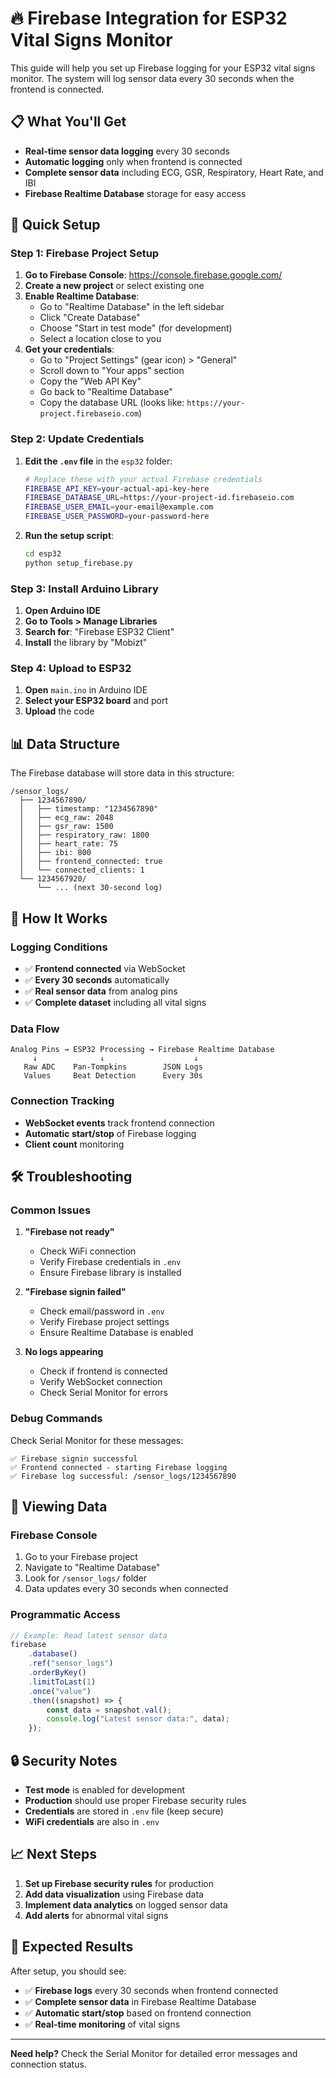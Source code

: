 # 🔥 Firebase Integration for ESP32 Vital Signs Monitor

This guide will help you set up Firebase logging for your ESP32 vital signs monitor. The system will log sensor data every 30 seconds when the frontend is connected.

## 📋 What You'll Get

-   **Real-time sensor data logging** every 30 seconds
-   **Automatic logging** only when frontend is connected
-   **Complete sensor data** including ECG, GSR, Respiratory, Heart Rate, and IBI
-   **Firebase Realtime Database** storage for easy access

## 🚀 Quick Setup

### Step 1: Firebase Project Setup

1. **Go to Firebase Console**: https://console.firebase.google.com/
2. **Create a new project** or select existing one
3. **Enable Realtime Database**:
    - Go to "Realtime Database" in the left sidebar
    - Click "Create Database"
    - Choose "Start in test mode" (for development)
    - Select a location close to you
4. **Get your credentials**:
    - Go to "Project Settings" (gear icon) > "General"
    - Scroll down to "Your apps" section
    - Copy the "Web API Key"
    - Go back to "Realtime Database"
    - Copy the database URL (looks like: `https://your-project.firebaseio.com`)

### Step 2: Update Credentials

1. **Edit the `.env` file** in the `esp32` folder:

    ```bash
    # Replace these with your actual Firebase credentials
    FIREBASE_API_KEY=your-actual-api-key-here
    FIREBASE_DATABASE_URL=https://your-project-id.firebaseio.com
    FIREBASE_USER_EMAIL=your-email@example.com
    FIREBASE_USER_PASSWORD=your-password-here
    ```

2. **Run the setup script**:
    ```bash
    cd esp32
    python setup_firebase.py
    ```

### Step 3: Install Arduino Library

1. **Open Arduino IDE**
2. **Go to Tools > Manage Libraries**
3. **Search for**: "Firebase ESP32 Client"
4. **Install** the library by "Mobizt"

### Step 4: Upload to ESP32

1. **Open** `main.ino` in Arduino IDE
2. **Select your ESP32 board** and port
3. **Upload** the code

## 📊 Data Structure

The Firebase database will store data in this structure:

```
/sensor_logs/
  ├── 1234567890/
  │   ├── timestamp: "1234567890"
  │   ├── ecg_raw: 2048
  │   ├── gsr_raw: 1500
  │   ├── respiratory_raw: 1800
  │   ├── heart_rate: 75
  │   ├── ibi: 800
  │   ├── frontend_connected: true
  │   └── connected_clients: 1
  └── 1234567920/
      └── ... (next 30-second log)
```

## 🔧 How It Works

### Logging Conditions

-   ✅ **Frontend connected** via WebSocket
-   ✅ **Every 30 seconds** automatically
-   ✅ **Real sensor data** from analog pins
-   ✅ **Complete dataset** including all vital signs

### Data Flow

```
Analog Pins → ESP32 Processing → Firebase Realtime Database
     ↓              ↓                    ↓
   Raw ADC    Pan-Tompkins        JSON Logs
   Values     Beat Detection      Every 30s
```

### Connection Tracking

-   **WebSocket events** track frontend connection
-   **Automatic start/stop** of Firebase logging
-   **Client count** monitoring

## 🛠️ Troubleshooting

### Common Issues

1. **"Firebase not ready"**

    - Check WiFi connection
    - Verify Firebase credentials in `.env`
    - Ensure Firebase library is installed

2. **"Firebase signin failed"**

    - Check email/password in `.env`
    - Verify Firebase project settings
    - Ensure Realtime Database is enabled

3. **No logs appearing**
    - Check if frontend is connected
    - Verify WebSocket connection
    - Check Serial Monitor for errors

### Debug Commands

Check Serial Monitor for these messages:

```
✅ Firebase signin successful
✅ Frontend connected - starting Firebase logging
✅ Firebase log successful: /sensor_logs/1234567890
```

## 📱 Viewing Data

### Firebase Console

1. Go to your Firebase project
2. Navigate to "Realtime Database"
3. Look for `/sensor_logs/` folder
4. Data updates every 30 seconds when connected

### Programmatic Access

```javascript
// Example: Read latest sensor data
firebase
    .database()
    .ref("sensor_logs")
    .orderByKey()
    .limitToLast(1)
    .once("value")
    .then((snapshot) => {
        const data = snapshot.val();
        console.log("Latest sensor data:", data);
    });
```

## 🔒 Security Notes

-   **Test mode** is enabled for development
-   **Production** should use proper Firebase security rules
-   **Credentials** are stored in `.env` file (keep secure)
-   **WiFi credentials** are also in `.env`

## 📈 Next Steps

1. **Set up Firebase security rules** for production
2. **Add data visualization** using Firebase data
3. **Implement data analytics** on logged sensor data
4. **Add alerts** for abnormal vital signs

## 🎯 Expected Results

After setup, you should see:

-   ✅ **Firebase logs** every 30 seconds when frontend connected
-   ✅ **Complete sensor data** in Firebase Realtime Database
-   ✅ **Automatic start/stop** based on frontend connection
-   ✅ **Real-time monitoring** of vital signs

---

**Need help?** Check the Serial Monitor for detailed error messages and connection status.

